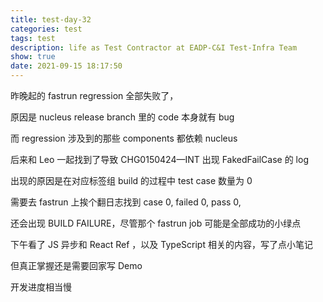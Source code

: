 ```yaml
---
title: test-day-32
categories: test
tags: test
description: life as Test Contractor at EADP-C&I Test-Infra Team
show: true
date: 2021-09-15 18:17:50
---
```


昨晚起的 fastrun regression 全部失败了，

原因是 nucleus release branch 里的 code 本身就有 bug

而 regression 涉及到的那些 components 都依赖 nucleus 

后来和 Leo 一起找到了导致 CHG0150424—INT 出现 FakedFailCase 的 log

出现的原因是在对应标签组 build 的过程中 test case 数量为 0

需要去 fastrun 上挨个翻日志找到 case 0, failed 0, pass 0,

还会出现 BUILD FAILURE，尽管那个 fastrun job 可能是全部成功的小绿点

下午看了 JS 异步和 React Ref ，以及 TypeScript 相关的内容，写了点小笔记

但真正掌握还是需要回家写 Demo

开发进度相当慢